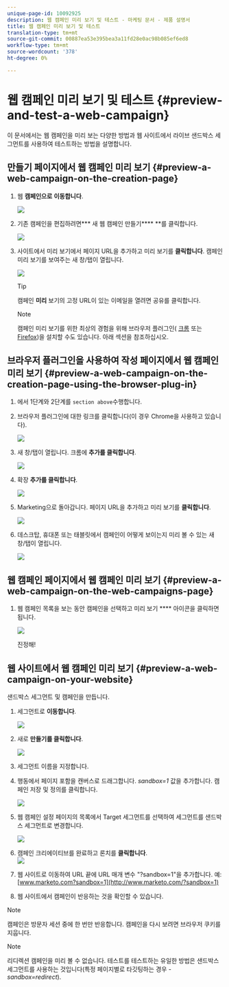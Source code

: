 ```yaml
---
unique-page-id: 10092925
description: 웹 캠페인 미리 보기 및 테스트 - 마케팅 문서 - 제품 설명서
title: 웹 캠페인 미리 보기 및 테스트
translation-type: tm+mt
source-git-commit: 00887ea53e395bea3a11fd28e0ac98b085ef6ed8
workflow-type: tm+mt
source-wordcount: '378'
ht-degree: 0%

---
```



# 웹 캠페인 미리 보기 및 테스트 {#preview-and-test-a-web-campaign}

이 문서에서는 웹 캠페인을 미리 보는 다양한 방법과 웹 사이트에서 라이브 샌드박스 세그먼트를 사용하여 테스트하는 방법을 설명합니다.

## 만들기 페이지에서 웹 캠페인 미리 보기 {#preview-a-web-campaign-on-the-creation-page}

1. 웹 **캠페인으로** **이동합니다**.

   ![](assets/image2016-8-18-15-3a59-3a35.png)

1. 기존 캠페인을 편집하려면*** 새 웹 캠페인 만들기**** **를 클릭합니다.

   ![](assets/create-new-or-edit-web-campaign.png)

1. 사이트에서 미리 보기에서 페이지 URL을 추가하고 미리 보기를 **클릭합니다**. 캠페인 미리 보기를 보여주는 새 창/탭이 열립니다.

   ![](assets/three-1.png)

   >[!TIP]
   >
   >캠페인 **미리** 보기의 고정 URL이 있는 이메일을 열려면 공유를 클릭합니다.

   >[!NOTE]
   >
   >캠페인 미리 보기를 위한 최상의 경험을 위해 브라우저 플러그인( [크롬](https://chrome.google.com/webstore/detail/marketo-web-personalizati/ldiddonjplchallbngbccbfdfeldohkj) 또는 [Firefox](http://docs.marketo.com/display/docs/assets/mwp-0.0.0.8.xpi))을 설치할 수도 있습니다. 아래 섹션을 참조하십시오.

## 브라우저 플러그인을 사용하여 작성 페이지에서 웹 캠페인 미리 보기 {#preview-a-web-campaign-on-the-creation-page-using-the-browser-plug-in}

1. 에서 1단계와 2단계를 `section above`수행합니다.
1. 브라우저 플러그인에 대한 링크를 클릭합니다(이 경우 Chrome을 사용하고 있습니다).

   ![](assets/4-1.png)

1. 새 창/탭이 열립니다. 크롬에 **추가를 클릭합니다**.

   ![](assets/five.png)

1. 확장 **추가를 클릭합니다**.

   ![](assets/six.png)

1. Marketing으로 돌아갑니다. 페이지 URL을 추가하고 미리 보기를 **클릭합니다**.

   ![](assets/seven.png)

1. 데스크탑, 휴대폰 또는 태블릿에서 캠페인이 어떻게 보이는지 미리 볼 수 있는 새 창/탭이 열립니다.

   ![](assets/campaign-preview.png)

## 웹 캠페인 페이지에서 웹 캠페인 미리 보기 {#preview-a-web-campaign-on-the-web-campaigns-page}

1. 웹 캠페인 목록을 보는 동안 캠페인을 선택하고 미리 보기 **** 아이콘을 클릭하면 됩니다.

   ![](assets/web-campaigns-1-preview-hand.png)

   진정해!

## 웹 사이트에서 웹 캠페인 미리 보기 {#preview-a-web-campaign-on-your-website}

샌드박스 세그먼트 및 캠페인을 만듭니다.

1. 세그먼트로 **이동합니다**.

   ![](assets/new-dropdown-segments-hand.jpg)

1. 새로 **만들기를 클릭합니다**.

   ![](assets/image2015-9-10-10-3a42-3a39.png)

1. 세그먼트 이름을 지정합니다.
1. 행동에서 페이지 포함을 캔버스로 드래그합니다. *sandbox=1* 값을 추가합니다. 캠페인 저장 및 정의를 클릭합니다.

   ![](assets/segment.png)

1. 웹 캠페인 설정 페이지의 목록에서 Target 세그먼트를 선택하여 세그먼트를 샌드박스 세그먼트로 변경합니다.

   ![](assets/set-web-campaign-target-segment.jpg)

1. 캠페인 크리에이티브를 완료하고 론치를 **클릭합니다**.\
   ![](assets/click-launch.jpg)

1. 웹 사이트로 이동하여 URL 끝에 URL 매개 변수 &quot;?sandbox=1&quot;을 추가합니다. 예: [www.marketo.com?sandbox=1](http://www.marketo.com/?sandbox=1)
1. 웹 사이트에서 캠페인이 반응하는 것을 확인할 수 있습니다.

>[!NOTE]
>
>캠페인은 방문자 세션 중에 한 번만 반응합니다. 캠페인을 다시 보려면 브라우저 쿠키를 지웁니다.

>[!NOTE]
>
>리디렉션 캠페인을 미리 볼 수 없습니다. 테스트를 테스트하는 유일한 방법은 샌드박스 세그먼트를 사용하는 것입니다(특정 페이지별로 타깃팅하는 경우 - *sandbox=redirect*).

